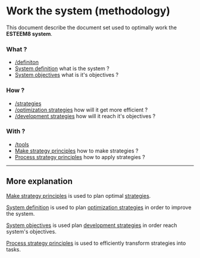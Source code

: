 # Work the system (methodology)

This document describe the document set used to optimally work the **ESTEEM8 system**.

### What ?

* [/definiton](https://github.com/esteem8app/esteem8app.github.io/tree/master/docs/work-the-system/definition)
 * [System definition](https://github.com/esteem8app/esteem8app.github.io/tree/master/docs/work-the-system/definition/system-definition.md) what is the system ?
 * [System objectives](https://github.com/esteem8app/esteem8app.github.io/blob/master/docs/work-the-system/definition/system-objectives.md) what is it's objectives ?

### How ?

 * [/strategies](https://github.com/esteem8app/esteem8app.github.io/tree/master/docs/work-the-system/strategies)
  * [/optimization strategies](https://github.com/esteem8app/esteem8app.github.io/tree/master/docs/work-the-system/strategies/optimization-strategies) how will it get more efficient ?
  * [/development strategies](https://github.com/esteem8app/esteem8app.github.io/tree/master/docs/work-the-system/strategies/development-strategies) how will it reach it's objectives ?

### With ?
 
 * [/tools](https://github.com/esteem8app/esteem8app.github.io/tree/master/docs/work-the-system/tools)
  * [Make strategy principles](https://github.com/esteem8app/esteem8app.github.io/blob/master/docs/work-the-system/tools/make-strategy-principles.md) how to make strategies ?
  * [Process strategy principles](https://github.com/esteem8app/esteem8app.github.io/blob/master/docs/work-the-system/tools/process-strategy-principles.md) how to apply strategies ?
  
--- 
  
## More explanation

[Make strategy principles](https://github.com/esteem8app/esteem8app.github.io/blob/master/docs/work-the-system/tools/make-strategy-principles.md) is used to plan optimal [strategies](https://github.com/esteem8app/esteem8app.github.io/tree/master/docs/work-the-system/strategies).

 [System definition](https://github.com/esteem8app/esteem8app.github.io/tree/master/docs/work-the-system/definition/system-definition.md) is used to plan [optimization strategies](https://github.com/esteem8app/esteem8app.github.io/tree/master/docs/work-the-system/strategies/optimization-strategies) in order to improve the system.

 [System objectives](https://github.com/esteem8app/esteem8app.github.io/blob/master/docs/work-the-system/definition/system-objectives.md) is used plan [development strategies](https://github.com/esteem8app/esteem8app.github.io/tree/master/docs/work-the-system/strategies/development-strategies) in order reach system's objectives.

[Process strategy principles](https://github.com/esteem8app/esteem8app.github.io/blob/master/docs/work-the-system/tools/process-strategy-principles.md) is used to efficiently transform strategies into tasks.
